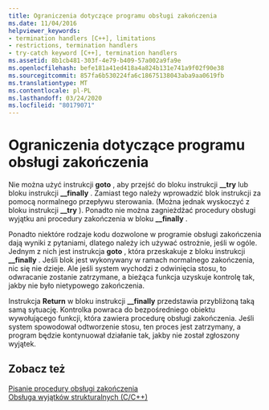 ```yaml
---
title: Ograniczenia dotyczące programu obsługi zakończenia
ms.date: 11/04/2016
helpviewer_keywords:
- termination handlers [C++], limitations
- restrictions, termination handlers
- try-catch keyword [C++], termination handlers
ms.assetid: 8b1cb481-303f-4e79-b409-57a002a9fa9e
ms.openlocfilehash: befe181a41ed418a4a824b131e741a9f02f90e38
ms.sourcegitcommit: 857fa6b530224fa6c18675138043aba9aa0619fb
ms.translationtype: MT
ms.contentlocale: pl-PL
ms.lasthandoff: 03/24/2020
ms.locfileid: "80179071"
---
```

# <a name="restrictions-on-termination-handlers"></a>Ograniczenia dotyczące programu obsługi zakończenia

Nie można użyć instrukcji **goto** , aby przejść do bloku instrukcji **__try** lub bloku instrukcji **__finally** . Zamiast tego należy wprowadzić blok instrukcji za pomocą normalnego przepływu sterowania. (Można jednak wyskoczyć z bloku instrukcji **__try** ). Ponadto nie można zagnieżdżać procedury obsługi wyjątku ani procedury zakończenia w bloku **__finally** .

Ponadto niektóre rodzaje kodu dozwolone w programie obsługi zakończenia dają wyniki z pytaniami, dlatego należy ich używać ostrożnie, jeśli w ogóle. Jednym z nich jest instrukcja **goto** , która przeskakuje z bloku instrukcji **__finally** . Jeśli blok jest wykonywany w ramach normalnego zakończenia, nic się nie dzieje. Ale jeśli system wychodzi z odwinięcia stosu, to odwracanie zostanie zatrzymane, a bieżąca funkcja uzyskuje kontrolę tak, jakby nie było nietypowego zakończenia.

Instrukcja **Return** w bloku instrukcji **__finally** przedstawia przybliżoną taką samą sytuację. Kontrolka powraca do bezpośredniego obiektu wywołującego funkcji, która zawiera procedurę obsługi zakończenia. Jeśli system spowodował odtworzenie stosu, ten proces jest zatrzymany, a program będzie kontynuował działanie tak, jakby nie został zgłoszony wyjątek.

## <a name="see-also"></a>Zobacz też

[Pisanie procedury obsługi zakończenia](../cpp/writing-a-termination-handler.md)<br/>
[Obsługa wyjątków strukturalnych (C/C++)](../cpp/structured-exception-handling-c-cpp.md)
